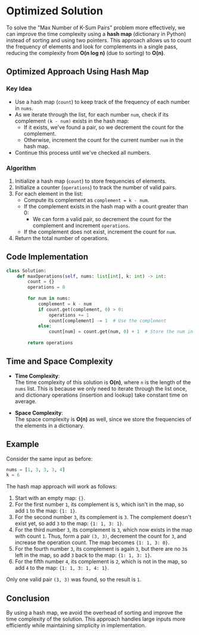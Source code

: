 # Optimized Solution

To solve the "Max Number of K-Sum Pairs" problem more effectively, we can improve the time complexity using a **hash map** (dictionary in Python) instead of sorting and using two pointers. This approach allows us to count the frequency of elements and look for complements in a single pass, reducing the complexity from **O(n log n)** (due to sorting) to **O(n)**.

## Optimized Approach Using Hash Map

### Key Idea

- Use a hash map (`count`) to keep track of the frequency of each number in `nums`.
- As we iterate through the list, for each number `num`, check if its complement `(k - num)` exists in the hash map:
  - If it exists, we've found a pair, so we decrement the count for the complement.
  - Otherwise, increment the count for the current number `num` in the hash map.
- Continue this process until we've checked all numbers.

### Algorithm

1. Initialize a hash map (`count`) to store frequencies of elements.
2. Initialize a counter (`operations`) to track the number of valid pairs.
3. For each element in the list:
   - Compute its complement as `complement = k - num`.
   - If the complement exists in the hash map with a count greater than 0:
     - We can form a valid pair, so decrement the count for the complement and increment `operations`.
   - If the complement does not exist, increment the count for `num`.
4. Return the total number of operations.

## Code Implementation

```python
class Solution:
    def maxOperations(self, nums: list[int], k: int) -> int:
        count = {}
        operations = 0
        
        for num in nums:
            complement = k - num
            if count.get(complement, 0) > 0:
                operations += 1
                count[complement] -= 1  # Use the complement
            else:
                count[num] = count.get(num, 0) + 1  # Store the num in the map
                
        return operations
```

## Time and Space Complexity

- **Time Complexity**:  
  The time complexity of this solution is **O(n)**, where `n` is the length of the `nums` list. This is because we only need to iterate through the list once, and dictionary operations (insertion and lookup) take constant time on average.

- **Space Complexity**:  
  The space complexity is **O(n)** as well, since we store the frequencies of the elements in a dictionary.

## Example

Consider the same input as before:

```python
nums = [1, 3, 3, 3, 4]
k = 6
```

The hash map approach will work as follows:

1. Start with an empty map: `{}`.
2. For the first number `1`, its complement is `5`, which isn't in the map, so add `1` to the map: `{1: 1}`.
3. For the second number `3`, its complement is `3`. The complement doesn't exist yet, so add `3` to the map: `{1: 1, 3: 1}`.
4. For the third number `3`, its complement is `3`, which now exists in the map with count `1`. Thus, form a pair `(3, 3)`, decrement the count for `3`, and increase the operation count. The map becomes `{1: 1, 3: 0}`.
5. For the fourth number `3`, its complement is again `3`, but there are no `3`s left in the map, so add `3` back to the map: `{1: 1, 3: 1}`.
6. For the fifth number `4`, its complement is `2`, which is not in the map, so add `4` to the map: `{1: 1, 3: 1, 4: 1}`.

Only one valid pair `(3, 3)` was found, so the result is `1`.

## Conclusion

By using a hash map, we avoid the overhead of sorting and improve the time complexity of the solution. This approach handles large inputs more efficiently while maintaining simplicity in implementation.
